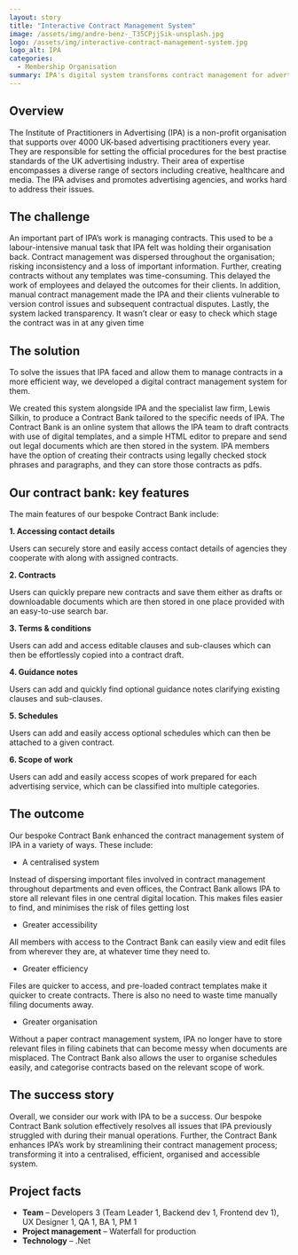 ```yaml
---
layout: story
title: "Interactive Contract Management System"
image: /assets/img/andre-benz-_T35CPjjSik-unsplash.jpg   
logo: /assets/img/interactive-contract-management-system.jpg
logo_alt: IPA
categories:
  - Membership Organisation
summary: IPA's digital system transforms contract management for advertising practitioners. 
---
```


## Overview
The Institute of Practitioners in Advertising (IPA) is a non-profit organisation that supports over 4000 UK-based advertising practitioners every year. They are responsible for setting the official procedures for the best practise standards of the UK advertising industry. Their area of expertise encompasses a diverse range of sectors including creative, healthcare and media. The IPA advises and promotes advertising agencies, and works hard to address their issues.

## The challenge
An important part of IPA’s work is managing contracts. This used to be a labour-intensive manual task that IPA felt was holding their organisation back. Contract management was dispersed throughout the organisation; risking inconsistency and a loss of important information. Further, creating contracts without any templates was time-consuming. This delayed the work of employees and delayed the outcomes for their clients. In addition, manual contract management made the IPA and their clients vulnerable to version control issues and subsequent contractual disputes.  Lastly, the system lacked transparency. It wasn’t clear or easy to check which stage the contract was in at any given time

## The solution
To solve the issues that IPA faced and allow them to manage contracts in a more efficient way, we developed a digital contract management system for them. 

We created this system alongside IPA and the specialist law firm, Lewis Silkin, to produce a Contract Bank tailored to the specific needs of IPA. The Contract Bank is an online system that allows the IPA team to draft contracts with use of digital templates, and a simple HTML editor to prepare and send out legal documents which are then stored in the system. IPA members have the option of creating their contracts using legally checked stock phrases and paragraphs, and they can store those contracts as pdfs. 

## Our contract bank: key features
The main features of our bespoke Contract Bank include:

**1. Accessing contact details**

Users can securely store and easily access contact details of agencies they cooperate with along with assigned contracts.

**2. Contracts**

Users can quickly prepare new contracts and save them either as drafts or downloadable documents which are then stored in one place provided with an easy-to-use search bar.

**3. Terms & conditions**

Users can add and access editable clauses and sub-clauses which can then be effortlessly copied into a contract draft.

**4. Guidance notes**

Users can add and quickly find optional guidance notes clarifying existing clauses and sub-clauses.

**5. Schedules**

Users can add and easily access optional schedules which can then be attached to a given contract.

**6. Scope of work**

Users can add and easily access scopes of work prepared for each advertising service, which can be classified into multiple categories.

## The outcome
Our bespoke Contract Bank enhanced the contract management system of IPA in a variety of ways. These include:

- A centralised system
  
Instead of dispersing important files involved in contract management throughout departments and even offices, the Contract Bank allows IPA to store all relevant files in one central digital location. This makes files easier to find, and minimises the risk of files getting lost

- Greater accessibility

All members with access to the Contract Bank can easily view and edit files from wherever they are, at whatever time they need to.

- Greater efficiency

Files are quicker to access, and pre-loaded contract templates make it quicker to create contracts. There is also no need to waste time manually filing documents away.

- Greater organisation

Without a paper contract management system, IPA no longer have to store relevant files in filing cabinets that can become messy when documents are misplaced. The Contract Bank also allows the user to organise schedules easily, and categorise contracts based on the relevant scope of work.

## The success story
Overall, we consider our work with IPA to be a success. Our bespoke Contract Bank solution effectively resolves all issues that IPA previously struggled with during their manual operations. Further, the Contract Bank enhances IPA’s work by streamlining their contract management process; transforming it into a centralised, efficient, organised and accessible system. 

## Project facts
- **Team** – Developers 3 (Team Leader 1, Backend dev 1, Frontend dev 1), UX Designer 1, QA 1, BA 1, PM 1
- **Project management** – Waterfall for production
- **Technology** – .Net
